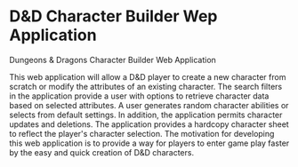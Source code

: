 # D&D Character Builder Wep Application
 Dungeons & Dragons Character Builder Web Application

This web application will allow a D&D player to create a new
character from scratch or modify the attributes of an existing
character.  The search filters in the application provide a user with
options to retrieve character data based on selected attributes.  A
user generates random character abilities or selects from default
settings.  In addition, the application permits character updates and 
deletions.  The application provides a hardcopy character sheet to reflect
the player's character selection.  The motivation for developing 
this web application is to provide a way for players to enter 
game play faster by the easy and quick creation of D&D characters.
